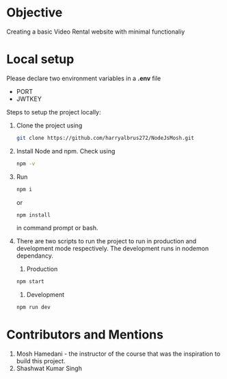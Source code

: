 # Objective

Creating a basic Video Rental website with minimal functionaliy

# Local setup

Please declare two environment variables in a **.env** file

- PORT
- JWTKEY

Steps to setup the project locally:

1. Clone the project using
   ```bash
   git clone https://github.com/harryalbrus272/NodeJsMosh.git
   ```
2. Install Node and npm. Check using
   ```bash
   npm -v
   ```
3. Run
   ```bash
   npm i
   ```
   or
   ```bash
   npm install
   ```
   in command prompt or bash.
4. There are two scripts to run the project to run in production and development mode respectively. The development runs in nodemon dependancy.

   1. Production

   ```bash
   npm start
   ```

   1. Development

   ```bash
   npm run dev
   ```

# Contributors and Mentions

1. Mosh Hamedani - the instructor of the course that was the inspiration to build this project.
2. Shashwat Kumar Singh
